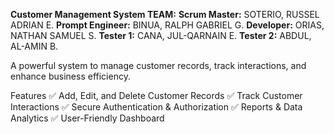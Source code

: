 **Customer Management System
TEAM:**
**Scrum Master:** SOTERIO, RUSSEL ADRIAN E.
**Prompt Engineer:** BINUA, RALPH GABRIEL G.
**Developer:** ORIAS, NATHAN SAMUEL S.
**Tester 1:** CANA, JUL-QARNAIN E.
**Tester 2:** ABDUL, AL-AMIN B.

A powerful system to manage customer records, track interactions, and enhance business efficiency.

Features
✅ Add, Edit, and Delete Customer Records
✅ Track Customer Interactions
✅ Secure Authentication & Authorization
✅ Reports & Data Analytics
✅ User-Friendly Dashboard

